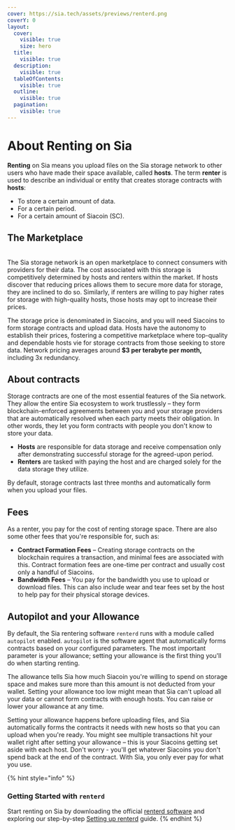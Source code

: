 ```yaml
---
cover: https://sia.tech/assets/previews/renterd.png
coverY: 0
layout:
  cover:
    visible: true
    size: hero
  title:
    visible: true
  description:
    visible: true
  tableOfContents:
    visible: true
  outline:
    visible: true
  pagination:
    visible: true
---
```


# About Renting on Sia

**Renting** on Sia means you upload files on the Sia storage network to other users who have made their space available, called **hosts**. The term **renter** is used to describe an individual or entity that creates storage contracts with **hosts**:

* To store a certain amount of data.
* For a certain period.
* For a certain amount of Siacoin (SC).

## The Marketplace

\
The Sia storage network is an open marketplace to connect consumers with providers for their data. The cost associated with this storage is competitively determined by hosts and renters within the market. If hosts discover that reducing prices allows them to secure more data for storage, they are inclined to do so. Similarly, if renters are willing to pay higher rates for storage with high-quality hosts, those hosts may opt to increase their prices.

The storage price is denominated in Siacoins, and you will need Siacoins to form storage contracts and upload data. Hosts have the autonomy to establish their prices, fostering a competitive marketplace where top-quality and dependable hosts vie for storage contracts from those seeking to store data. Network pricing averages around **$3 per terabyte per month,** including 3x redundancy.

## **About contracts**

Storage contracts are one of the most essential features of the Sia network. They allow the entire Sia ecosystem to work trustlessly – they form blockchain-enforced agreements between you and your storage providers that are automatically resolved when each party meets their obligation. In other words, they let you form contracts with people you don't know to store your data.

* **Hosts** are responsible for data storage and receive compensation only after demonstrating successful storage for the agreed-upon period.
* **Renters** are tasked with paying the host and are charged solely for the data storage they utilize.

By default, storage contracts last three months and automatically form when you upload your files.

## **Fees**

As a renter, you pay for the cost of renting storage space. There are also some other fees that you're responsible for, such as:

* **Contract Formation Fees** – Creating storage contracts on the blockchain requires a transaction, and minimal fees are associated with this. Contract formation fees are one-time per contract and usually cost only a handful of Siacoins.
* **Bandwidth Fees** – You pay for the bandwidth you use to upload or download files. This can also include wear and tear fees set by the host to help pay for their physical storage devices.

## **Autopilot and your Allowance**

By default, the Sia rentering software `renterd` runs with a module called `autopilot` enabled. `autopilot` is the software agent that automatically forms contracts based on your configured parameters. The most important parameter is your allowance; setting your allowance is the first thing you'll do when starting renting.

The allowance tells Sia how much Siacoin you're willing to spend on storage space and makes sure more than this amount is not deducted from your wallet. Setting your allowance too low might mean that Sia can't upload all your data or cannot form contracts with enough hosts. You can raise or lower your allowance at any time.

Setting your allowance happens before uploading files, and Sia automatically forms the contracts it needs with new hosts so that you can upload when you're ready. You might see multiple transactions hit your wallet right after setting your allowance – this is your Siacoins getting set aside with each host. Don't worry - you'll get whatever Siacoins you don't spend back at the end of the contract. With Sia, you only ever pay for what you use.

{% hint style="info" %}
### **Getting Started with `renterd`**

Start renting on Sia by downloading the official [renterd software](https://sia.tech/rent) and exploring our step-by-step [Setting up renterd](setting-up-renterd/) guide.
{% endhint %}
